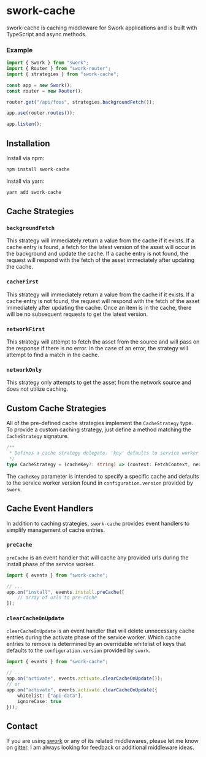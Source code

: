 # swork-cache

swork-cache is caching middleware for Swork applications and is built with TypeScript and async methods.

### Example

```ts
import { Swork } from "swork";
import { Router } from "swork-router";
import { strategies } from "swork-cache";

const app = new Swork();
const router = new Router();

router.get("/api/foos", strategies.backgroundFetch());

app.use(router.routes());

app.listen();
```

## Installation

Install via npm:

```ts
npm install swork-cache
```

Install via yarn:

```ts
yarn add swork-cache
```

## Cache Strategies

### `backgroundFetch`

This strategy will immediately return a value from the cache if it exists. If a cache entry is found, a fetch for the latest version of the asset will occur in the background and update the cache. If a cache entry is not found, the request will respond with the fetch of the asset immediately after updating the cache.

### `cacheFirst`

This strategy will immediately return a value from the cache if it exists. If a cache entry is not found, the request will respond with the fetch of the asset immediately after updating the cache. Once an item is in the cache, there will be no subsequent requests to get the latest version.

### `networkFirst`

This strategy will attempt to fetch the asset from the source and will pass on the response if there is no error. In the case of an error, the strategy will attempt to find a match in the cache.

### `networkOnly`

This strategy only attempts to get the asset from the network source and does not utilize caching.

## Custom Cache Strategies

All of the pre-defined cache strategies implement the `CacheStrategy` type. To provide a custom caching strategy, just define a method matching the `CacheStrategy` signature.

```ts
/**
 * Defines a cache strategy delegate. 'key' defaults to service worker version.
 */
type CacheStrategy = (cacheKey?: string) => (context: FetchContext, next: () => Promise<void>) => Promise<void> | void;
```

The `cacheKey` parameter is intended to specify a specific cache and defaults to the service worker version found in `configuration.version` provided by `swork`.

## Cache Event Handlers

In addition to caching strategies, `swork-cache` provides event handlers to simplify management of cache entries.

### `preCache`

`preCache` is an event handler that will cache any provided urls during the install phase of the service worker.

```ts
import { events } from "swork-cache";

// ...
app.on("install", events.install.preCache([
    // array of urls to pre-cache
]);
```

### `clearCacheOnUpdate`

`clearCacheOnUpdate` is an event handler that will delete unnecessary cache entries during the activate phase of the service worker. Which cache entries to remove is determined by an overridable whitelist of keys that defaults to the `configuration.version` provided by `swork`.

```ts
import { events } from "swork-cache";

// ...
app.on("activate", events.activate.clearCacheOnUpdate());
// or
app.on("activate", events.activate.clearCacheOnUpdate({
    whitelist: ["api-data"],
    ignoreCase: true
}));
```
## Contact

If you are using [swork](https://www.npmjs.com/package/swork) or any of its related middlewares, please let me know on [gitter](https://gitter.im/swork-chat/community). I am always looking for feedback or additional middleware ideas.

